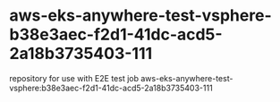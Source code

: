 # aws-eks-anywhere-test-vsphere-b38e3aec-f2d1-41dc-acd5-2a18b3735403-111
repository for use with E2E test job aws-eks-anywhere-test-vsphere:b38e3aec-f2d1-41dc-acd5-2a18b3735403-111
